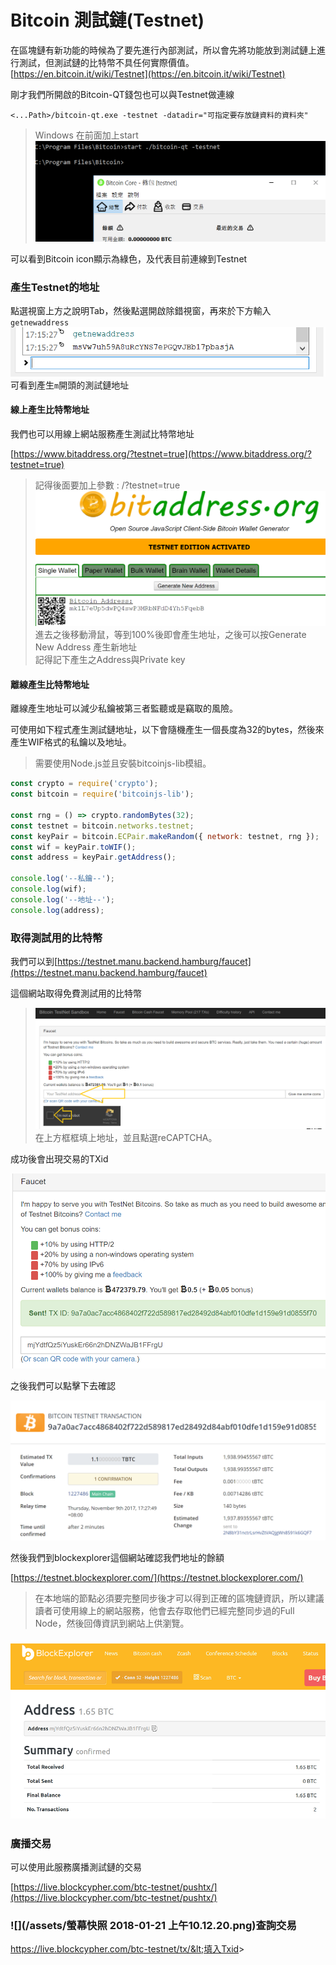 # Bitcoin 測試鏈\(Testnet\)

在區塊鏈有新功能的時候為了要先進行內部測試，所以會先將功能放到測試鏈上進行測試，但測試鏈的比特幣不具任何實際價值。  
[https://en.bitcoin.it/wiki/Testnet](https://en.bitcoin.it/wiki/Testnet)

剛才我們所開啟的Bitcoin-QT錢包也可以與Testnet做連線

```
<...Path>/bitcoin-qt.exe -testnet -datadir="可指定要存放鏈資料的資料夾"
```

> Windows 在前面加上start  
> ![](/assets/testnet-qt.png)

可以看到Bitcoin icon顯示為綠色，及代表目前連線到Testnet

### 產生Testnet的地址

點選視窗上方之說明Tab，然後點選開啟除錯視窗，再來於下方輸入`getnewaddress`  
![](/assets/testnet-address.png)  
可看到產生`m`開頭的測試鏈地址

#### 線上產生比特幣地址

我們也可以用線上網站服務產生測試比特幣地址

[https://www.bitaddress.org/?testnet=true](https://www.bitaddress.org/?testnet=true)

> 記得後面要加上參數 : /?testnet=true  
> ![](/assets/testonlineaddress.png)  
> 進去之後移動滑鼠，等到100%後即會產生地址，之後可以按Generate New Address 產生新地址  
> 記得記下產生之Address與Private key

#### 離線產生比特幣地址

離線產生地址可以減少私鑰被第三者監聽或是竊取的風險。

可使用如下程式產生測試鏈地址，以下會隨機產生一個長度為32的bytes，然後來產生WIF格式的私鑰以及地址。

> 需要使用Node.js並且安裝bitcoinjs-lib模組。

```js
const crypto = require('crypto');
const bitcoin = require('bitcoinjs-lib');

const rng = () => crypto.randomBytes(32);
const testnet = bitcoin.networks.testnet;
const keyPair = bitcoin.ECPair.makeRandom({ network: testnet, rng });
const wif = keyPair.toWIF();
const address = keyPair.getAddress();

console.log('--私鑰--');
console.log(wif);
console.log('--地址--');
console.log(address);
```

### 取得測試用的比特幣

我們可以到[https://testnet.manu.backend.hamburg/faucet](https://testnet.manu.backend.hamburg/faucet)

這個網站取得免費測試用的比特幣

> ![](/assets/getfreecoin.png)在上方框框填上地址，並且點選reCAPTCHA。

成功後會出現交易的TXid

![](/assets/getfreecoin1.png)

之後我們可以點擊下去確認

![](/assets/getfreecoin2.png)

然後我們到blockexplorer這個網站確認我們地址的餘額

[https://testnet.blockexplorer.com/](https://testnet.blockexplorer.com/)

> 在本地端的節點必須要完整同步後才可以得到正確的區塊鏈資訊，所以建議讀者可使用線上的網站服務，他會去存取他們已經完整同步過的Full Node，然後回傳資訊到網站上供瀏覽。

### ![](/assets/getfreecoin3.png)

### 廣播交易

可以使用此服務廣播測試鏈的交易

[https://live.blockcypher.com/btc-testnet/pushtx/](https://live.blockcypher.com/btc-testnet/pushtx/)

### ![](/assets/螢幕快照 2018-01-21 上午10.12.20.png)查詢交易

https://live.blockcypher.com/btc-testnet/tx/&lt;填入Txid&gt;

